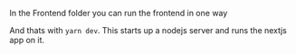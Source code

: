 In the Frontend folder you can run the frontend in one way

And thats with ```yarn dev```. This starts up a nodejs server and runs the nextjs app on it. 